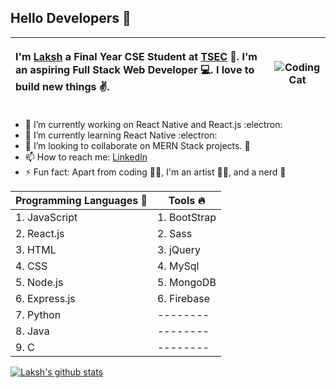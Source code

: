 ## Hello Developers :wave:

|<p align='left'>I'm [Laksh](https://github.com/lakshjadhwanilj) a Final Year CSE Student at [TSEC](https://tsecoutreach.com/) :school:. I'm an aspiring Full Stack Web Developer :computer:. I love to build new things :v:. </p>|![Coding Cat](https://media.giphy.com/media/LmNwrBhejkK9EFP504/giphy.gif)|
|-------|-------|
- 🔭 I’m currently working on React Native and React.js :electron:
- 🌱 I’m currently learning React Native :electron:
- 👯 I’m looking to collaborate on MERN Stack projects. :call_me_hand:
- 📫 How to reach me: [LinkedIn](https://www.linkedin.com/in/lakshjadhwani-lj/)
- ⚡ Fun fact: Apart from coding :man_technologist:, I'm an artist :man_artist:, and a nerd :superhero:

| Programming Languages :rocket: | Tools :fire: | 
|--------|--------|
| 1. JavaScript | 1. BootStrap |
| 2. React.js | 2. Sass |
| 3. HTML | 3. jQuery |
| 4. CSS | 4. MySql |
| 5. Node.js | 5. MongoDB |
| 6. Express.js | 6. Firebase |
| 7. Python |--------|
| 8. Java |--------|
| 9. C |--------|

[![Laksh's github stats](https://github-readme-stats.vercel.app/api?username=lakshjadhwanilj&show_icons=true&theme=dark)](https://github.com/lakshjadhwanilj/github-readme-stats)
<!--
**lakshjadhwanilj/lakshjadhwanilj** is a ✨ _special_ ✨ repository because its `README.md` (this file) appears on your GitHub profile.

Here are some ideas to get you started:

- 🔭 I’m currently working on ...
- 🌱 I’m currently learning ...
- 👯 I’m looking to collaborate on ...
- 🤔 I’m looking for help with ...
- 💬 Ask me about ...
- 📫 How to reach me: ...
- 😄 Pronouns: ...
- ⚡ Fun fact: ...
-->
